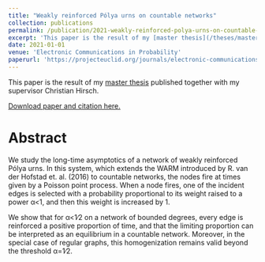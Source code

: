 ```yaml
---
title: "Weakly reinforced Pólya urns on countable networks"
collection: publications
permalink: /publication/2021-weakly-reinforced-polya-urns-on-countable-networks
excerpt: 'This paper is the result of my [master thesis](/theses/master-thesis) published together with my supervisor Christian Hirsch.'
date: 2021-01-01
venue: 'Electronic Communications in Probability'
paperurl: 'https://projecteuclid.org/journals/electronic-communications-in-probability/volume-26/issue-none/Weakly-reinforced-P%c3%b3lya-urns-on-countable-networks/10.1214/21-ECP404.full'
---
```


This paper is the result of my [master thesis](/theses/master-thesis) published together with my supervisor Christian Hirsch.

[Download paper and citation here.]({{page.paperurl}})

Abstract
======
We study the long-time asymptotics of a network of weakly reinforced Pólya
urns. In this system, which extends the WARM introduced by R. van der Hofstad
et. al. (2016) to countable networks, the nodes fire at times given by a
Poisson point process. When a node fires, one of the incident edges is selected
with a probability proportional to its weight raised to a power α<1, and then
this weight is increased by 1.

We show that for α<1∕2 on a network of bounded degrees, every edge is
reinforced a positive proportion of time, and that the limiting proportion can
be interpreted as an equilibrium in a countable network. Moreover, in the
special case of regular graphs, this homogenization remains valid beyond the
threshold α=1∕2.

